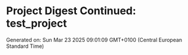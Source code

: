 # Project Digest Continued: test_project
Generated on: Sun Mar 23 2025 09:01:09 GMT+0100 (Central European Standard Time)

